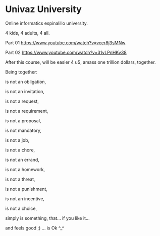 # Univaz University

Online informatics espinalillo university.

4 kids, 4 adults, 4 all.

Part 01
https://www.youtube.com/watch?v=vcer8j3sMNw

Part 02
https://www.youtube.com/watch?v=31vLPnHKv38

After this course, will be easier 4 u$, amass one trillion dollars, together.

Being together: 

is not an obligation, 

is not an invitation, 

is not a request, 

is not a requirement, 

is not a proposal,

is not mandatory,

is not a job,

is not a chore,

is not an errand,

is not a homework,

is not a threat,

is not a punishment,

is not an incentive,

is not a choice,

simply is something, that... if you like it... 

and feels good ;) ... is Ok ^_^
